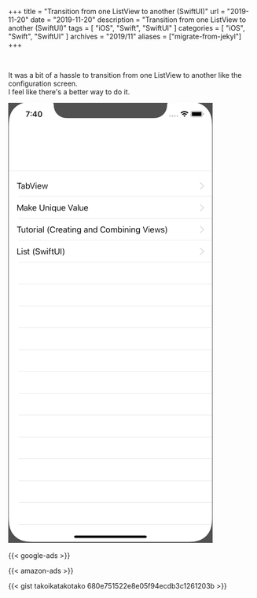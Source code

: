 +++
title =  "Transition from one ListView to another (SwiftUI)"
url = "2019-11-20"
date = "2019-11-20"
description = "Transition from one ListView to another (SwiftUI)"
tags = [
    "iOS", "Swift", "SwiftUI"
]
categories = [
    "iOS", "Swift", "SwiftUI"
]
archives = "2019/11"
aliases = ["migrate-from-jekyl"]
+++

<br>

It was a bit of a hassle to transition from one ListView to another like the configuration screen.  
I feel like there's a better way to do it.

![ListView to AnyView](1.gif)

<!-- Google Ads -->
{{< google-ads >}}

<!-- Amazon Ads -->
{{< amazon-ads >}}


{{< gist takoikatakotako 680e751522e8e05f94ecdb3c1261203b >}}
